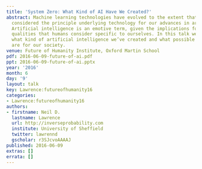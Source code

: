 ```yaml
---
title: 'System Zero: What Kind of AI Have We Created?'
abstract: Machine learning technologies have evolved to the extent that they are now
  considered the principle underlying technology for our advances in artificial intelligence.
  Artificial intelligence is an emotive term, given the implications for replacing
  qualities that humans consider specific to ourselves. In this talk we’ll consider
  what kind of artificial intelligence we’ve created and what possible implications
  are for our society.
venue: Future of Humanity Institute, Oxford Martin School
pdf: 2016-06-09-future-of-ai.pdf
ppt: 2016-06-09-future-of-ai.pptx
year: '2016'
month: 6
day: '9'
layout: talk
key: Lawrence:futureofhumanity16
categories:
- Lawrence:futureofhumanity16
authors:
- firstname: Neil D.
  lastname: Lawrence
  url: http://inverseprobability.com
  institute: University of Sheffield
  twitter: lawrennd
  gscholar: r3SJcvoAAAAJ
published: 2016-06-09
extras: []
errata: []
---
```

